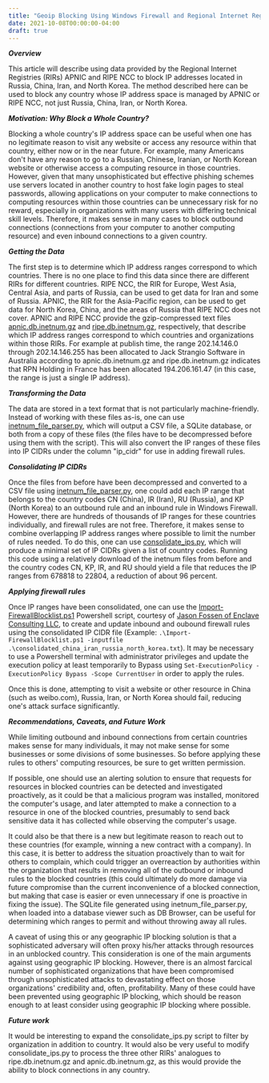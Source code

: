 ```yaml
---
title: "Geoip Blocking Using Windows Firewall and Regional Internet Registries"
date: 2021-10-08T00:00:00-04:00
draft: true
---
```


***Overview***

This article will describe using data provided by the Regional Internet Registries (RIRs) APNIC and RIPE NCC to block IP addresses located in Russia, China, Iran, and North Korea. The method described here can be used to block any country whose IP address space is managed by APNIC or RIPE NCC, not just Russia, China, Iran, or North Korea.
			
***Motivation: Why Block a Whole Country?***

Blocking a whole country's IP address space can be useful when one has no legitimate reason to visit any website or access any resource within that country, either now or in the near future. For example, many Americans don't have any reason to go to a Russian, Chinese, Iranian, or North Korean website or otherwise access a computing resource in those countries. However, given that many unsophisticated but effective phishing schemes use servers located in another country to host fake login pages to steal passwords, allowing applications on your computer to make connections to computing resources within those countries can be unnecessary risk for no reward, especially in organizations with many users with differing technical skill levels. Therefore, it makes sense in many cases to block outbound connections (connections from your computer to another computing resource) and even inbound connections to a given country.
			
***Getting the Data***

The first step is to determine which IP address ranges correspond to which countries. There is no one place to find this data since there are different RIRs for different countries. RIPE NCC, the RIR for Europe, West Asia, Central Asia, and parts of Russia, can be used to get data for Iran and some of Russia. APNIC, the RIR for the Asia-Pacific region, can be used to get data for North Korea, China, and the areas of Russia that RIPE NCC does not cover. APNIC and RIPE NCC provide the gzip-compressed text files [apnic.db.inetnum.gz](https://ftp.apnic.net/apnic/whois/apnic.db.inetnum.gz) and [ripe.db.inetnum.gz](https://ftp.ripe.net/ripe/dbase/split/ripe.db.inetnum.gz), respectively, that describe which IP address ranges correspond to which countries and organizations within those RIRs. For example at publish time, the range 202.14.146.0 through 202.14.146.255 has been allocated to Jack Strangio Software in Australia according to apnic.db.inetnum.gz and ripe.db.inetnum.gz indicates that RPN Holding in France has been allocated 194.206.161.47 (in this case, the range is just a single IP address).
			
***Transforming the Data***

The data are stored in a text format that is not particularly machine-friendly. Instead of working with these files as-is, one can use [inetnum_file_parser.py](https://github.com/awzuelsdorf/geoip_windows_firewall/blob/main/inetnum_file_parser.py), which will output a CSV file, a SQLite database, or both from a copy of these files (the files have to be decompressed before using them with the script). This will also convert the IP ranges of these files into IP CIDRs under the column "ip_cidr" for use in adding firewall rules.
			
***Consolidating IP CIDRs***

Once the files from before have been decompressed and converted to a CSV file using [inetnum_file_parser.py](https://github.com/awzuelsdorf/geoip_windows_firewall/blob/main/inetnum_file_parser.py), one could add each IP range that belongs to the country codes CN (China), IR (Iran), RU (Russia), and KP (North Korea) to an outbound rule and an inbound rule in Windows Firewall. However, there are hundreds of thousands of IP ranges for these countries individually, and firewall rules are not free. Therefore, it makes sense to combine overlapping IP address ranges where possible to limit the number of rules needed. To do this, one can use [consolidate_ips.py](https://github.com/awzuelsdorf/geoip_windows_firewall/blob/main/consolidate_ips.py), which will produce a minimal set of IP CIDRs given a list of country codes. Running this code using a relatively download of the inetnum files from before and the country codes CN, KP, IR, and RU should yield a file that reduces the IP ranges from 678818 to 22804, a reduction of about 96 percent.
			
***Applying firewall rules***

Once IP ranges have been consolidated, one can use the [Import-FirewallBlocklist.ps1](https://github.com/awzuelsdorf/geoip_windows_firewall/blob/main/Import-FirewallBlocklist.ps1) Powershell script, courtesy of [Jason Fossen of Enclave Consulting LLC](http://www.sans.org/sec505), to create and update inbound and oubound firewall rules using the consolidated IP CIDR file (Example: `.\Import-FirewallBlocklist.ps1 -inputfile .\consolidated_china_iran_russia_north_korea.txt`). It may be necessary to use a Powershell terminal with administrator privileges and update the execution policy at least temporarily to Bypass using `Set-ExecutionPolicy -ExecutionPolicy Bypass -Scope CurrentUser` in order to apply the rules.
			
Once this is done, attempting to visit a website or other resource in China (such as weibo.com), Russia, Iran, or North Korea should fail, reducing one's attack surface significantly.

***Recommendations, Caveats, and Future Work***

While limiting outbound and inbound connections from certain countries makes sense for many individuals, it may not make sense for some businesses or some divisions of some businesses. So before applying these rules to others' computing resources, be sure to get written permission.

If possible, one should use an alerting solution to ensure that requests for resources in blocked countries can be detected and investigated proactively, as it could be that a malicious program was installed, monitored the computer's usage, and later attempted to make a connection to a resource in one of the blocked countries, presumably to send back sensitive data it has collected while observing the computer's usage.
			
It could also be that there is a new but legitimate reason to reach out to these countries (for example, winning a new contract with a company). In this case, it is better to address the situation proactively than to wait for others to complain, which could trigger an overreaction by authorities within the organization that results in removing all of the outbound or inbound rules to the blocked countries (this could ultimately do more damage via future compromise than the current inconvenience of a blocked connection, but making that case is easier or even unnecessary if one is proactive in fixing the issue). The SQLite file generated using inetnum_file_parser.py, when loaded into a database viewer such as DB Browser, can be useful for determining which ranges to permit and without throwing away all rules.

A caveat of using this or any geographic IP blocking solution is that a sophisticated adversary will often proxy his/her attacks through resources in an unblocked country. This consideration is one of the main arguments against using geographic IP blocking. However, there is an almost farcical number of sophisticated organizations that have been compromised through unsophisticated attacks to devastating effect on those organizations' credibility and, often, profitability. Many of these could have been prevented using geographic IP blocking, which should be reason enough to at least consider using geographic IP blocking where possible.
			
***Future work***

It would be interesting to expand the consolidate_ips.py script to filter by organization in addition to country. It would also be very useful to modify consolidate_ips.py to process the three other RIRs' analogues to ripe.db.inetnum.gz and apnic.db.inetnum.gz, as this would provide the ability to block connections in any country.
